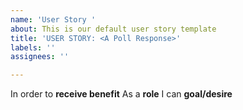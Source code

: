 ```yaml
---
name: 'User Story '
about: This is our default user story template
title: 'USER STORY: <A Poll Response>'
labels: ''
assignees: ''

---
```


In order to **receive benefit** As a **role** I can **goal/desire**
